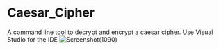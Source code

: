 # Caesar_Cipher
A command line tool to decrypt and encrypt a caesar cipher.
Use Visual Studio for the IDE
![Screenshot(1090)](https://github.com/lietlaw97/Caesar_Cipher/assets/60701881/f02f5a69-9a01-48d9-b561-fa15388af7ce)
